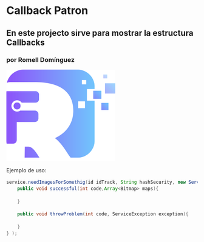 # Callback Patron

## En este projecto sirve para mostrar la estructura Callbacks 

### por Romell Domínguez
[![](snapshot/icono.png)](https://www.romellfudi.com/)

Ejemplo de uso:
```java
service.needImagesForSomethig(id idTrack, String hashSecurity, new ServiceCallback(){
    public void successful(int code,Array<Bitmap> maps){

    }

    public void throwProblem(int code, ServiceException exception){

    }
} );
```